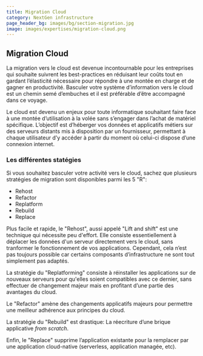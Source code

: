 ```yaml
---
title: Migration Cloud
category: NextGen infrastructure
page_header_bg: images/bg/section-migration.jpg
image: images/expertises/migration-cloud.png
---
```



## Migration Cloud

La migration vers le cloud est devenue incontournable pour les entreprises qui souhaite suivrent les best-practices en réduisant leur coûts tout en gardant l’élasticité nécessaire pour répondre à une montée en charge et de gagner en productivité. Basculer votre système d’information vers le cloud est un chemin semé d’embuches et il est préférable d’être accompagné dans ce voyage.

Le cloud est devenu un enjeux pour toute informatique souhaitant faire face à une montée d’utilisation à la volée sans s’engager dans l’achat de matériel spécifique. L’objectif est d’héberger vos données et applicatifs métiers sur des serveurs distants mis à disposition par un fournisseur, permettant à chaque utilisateur d’y accéder à partir du moment où celui-ci dispose d’une connexion internet.

### Les différentes statégies

Si vous souhaitez basculer votre activité vers le cloud, sachez que plusieurs stratégies de migration sont disponibles parmi les 5 "R":

- Rehost
- Refactor
- Replatform
- Rebuild
- Replace

Plus facile et rapide, le "Rehost", aussi appelé "Lift and shift" est une technique qui nécessite peu d'effort. Elle consiste essentiellement à déplacer les données d'un serveur directement vers le cloud, sans tranformer le fonctionnement de vos applications. Cependant, cela n’est pas toujours possible car certains composants d’infrastructure ne sont tout simplement pas adaptés.

La stratégie du "Replatforming" consiste à réinstaller les applications sur de nouveaux serveurs pour qu'elles soient compatibles avec ce dernier, sans effectuer de changement majeur mais en profitant d’une partie des avantages du cloud.

Le "Refactor" amène des changements applicatifs majeurs pour permettre une meilleur adhérence aux principes du cloud.

La stratégie du "Rebuild" est drastique: La réecriture d’une brique applicative *from scratch*.

Enfin, le "Replace" supprime l’application existante pour la remplacer par une application cloud-native (serverless, application managée, etc).
